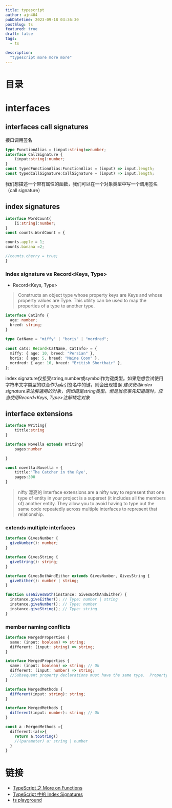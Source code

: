 ```yaml
---
title: typescript
author: ajn404
pubDatetime: 2023-09-18 03:36:30
postSlug: ts
featured: true
draft: false
tags:
  - ts

description:
  "typescript more more more"
---
```

# 目录

# interfaces

## interfaces call signatures

接口调用签名
```ts
type FunctionAlias = (input:string)=>number;
interface CallSignature {
    (input:string):number;
}
const typedFunctionAlias:FunctionAlias = (input) => input.length;
const typedCallSignature:CallSignature = (input) => input.length;
```

我们想描述一个带有属性的函数，我们可以在一个对象类型中写一个调用签名（call signature）


## index signatures

```ts
interface WordCount{
    [i:string]:number;
}
const counts:WordCount = {

counts.apple = 1;
counts.banana =2;

//counts.cherry = true;
}

```

### Index signature vs Record<Keys, Type>

- Record<Keys, Type>
> Constructs an object type whose property keys are Keys and whose property values are Type. This utility can be used to map the properties of a type to another type.

```ts
interface CatInfo {
  age: number;
  breed: string;
}
 
type CatName = "miffy" | "boris" | "mordred";
 
const cats: Record<CatName, CatInfo> = {
  miffy: { age: 10, breed: "Persian" },
  boris: { age: 5, breed: "Maine Coon" },
  mordred: { age: 16, breed: "British Shorthair" },
};

```

index signature仅接受string,number或symbol作为键类型。如果您想尝试使用字符串文字类型的联合作为索引签名中的键，则会出现错误
*建议使用index signature来注解通用的对象，例如键是string类型。但是当您事先知道键时，应当使用Record<Keys, Type>注解特定对象*

## interface extensions

```ts
interface Writing{
    tittle:string
}

interface Novella extends Writing{
    pages:number

}

const novella:Novella = {
    tittle:'The Catcher in the Rye',
    pages:300
}
```

> nifty 漂亮的
> Interface extensions are a nifty way to represent that one type of entity in your project is a superset (it includes all the members of) another entity.
They allow you to avoid having to type out the same code repeatedly across multiple interfaces to represent that relationship.


### extends multiple interfaces

```ts
interface GivesNumber {
  giveNumber(): number;
}

interface GivesString {
  giveString(): string;
}

interface GivesBothAndEither extends GivesNumber, GivesString {
  giveEither(): number | string;
}

function useGivesBoth(instance: GivesBothAndEither) {
  instance.giveEither(); // Type: number | string
  instance.giveNumber(); // Type: number
  instance.giveString(); // Type: string
}
```

### member naming conflicts


```ts
interface MergedProperties {
  same: (input: boolean) => string;
  different: (input: string) => string;
}

interface MergedProperties {
  same: (input: boolean) => string; // Ok
  different: (input: number) => string;
  //Subsequent property declarations must have the same type.  Property 'different' must be of type '(input: string) => string', but here has type '(input: number) => string'.
}
```

```ts
interface MergedMethods {
  different(input: string): string;
}

interface MergedMethods {
  different(input: number): string; // Ok
}

const a :MergedMethods ={
  different:(a)=>{
    return a.toString()
    //(parameter) a: string | number
  }
}
```

# 链接

- [TypeScript 之 More on Functions](https://zhuanlan.zhihu.com/p/434016060?utm_id=0)
- [TypeScript 中的 Index Signatures](http://www.icodebang.com/article/255272)
- [ts playground](https://www.typescriptlang.org/play)